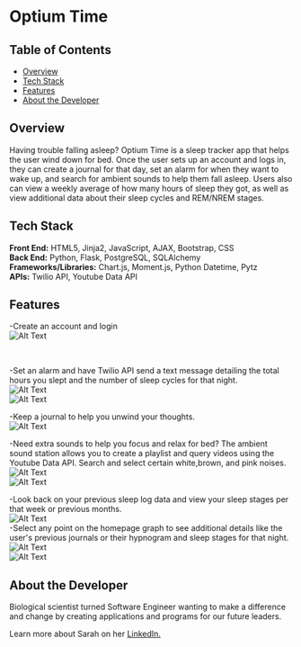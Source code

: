 # Optium Time

## Table of Contents

- [Overview](#overview)
- [Tech Stack](#tech-stack)
- [Features](#features)
- [About the Developer](#developer)

## <a name="overview"></a>Overview

Having trouble falling asleep? Optium Time is a sleep tracker app that helps the user wind down for bed. Once the user sets up an account and logs in, they can create a journal for that day, set an alarm for when they want to wake up, and search for ambient sounds to help them fall asleep. Users also can view a weekly average of how many hours of sleep they got, as well as view additional data about their sleep cycles and REM/NREM stages.

## <a name="tech-stack"></a>Tech Stack

**Front End:** HTML5, Jinja2, JavaScript, AJAX, Bootstrap, CSS<br>
**Back End:** Python, Flask, PostgreSQL, SQLAlchemy<br>
**Frameworks/Libraries:** Chart.js, Moment.js, Python Datetime, Pytz<br>
**APIs:** Twilio API, Youtube Data API
<br/>

## <a name="features"></a>Features

-Create an account and login
<br>
![Alt Text](https://media.giphy.com/media/qtQhbW02dgujNIx0NQ/giphy.gif)


<br>

-Set an alarm and have Twilio API send a text message detailing the total hours you slept and the number of sleep cycles for that night.
<br>
![Alt Text](https://media.giphy.com/media/McQk8VytpnLSaQwDKV/giphy.gif)
<br>
![Alt Text](https://media.giphy.com/media/wD0jWC0ihE1gCG7eu8/giphy.gif)
<br>


-Keep a journal to help you unwind your thoughts.
<br>
![Alt Text](https://media.giphy.com/media/iYR6U5JNnZbPfjIs1A/giphy.gif)


-Need extra sounds to help you focus and relax for bed? The ambient sound station allows you to create a playlist and query videos using the Youtube Data API. Search and select certain white,brown, and pink noises. 
<br>
![Alt Text](https://media.giphy.com/media/Xl71de1NLh476mKNHp/giphy.gif)
<br>
![Alt Text](https://media.giphy.com/media/hHp4BbL5Amzj38qtUw/giphy.gif)
<br>


-Look back on your previous sleep log data and view your sleep stages per that week or previous months. 
<br>
![Alt Text](https://media.giphy.com/media/DOjZd2my1OMyxl5y5G/giphy.gif)
<br>
-Select any point on the homepage graph to see additional details like the user's previous journals or their hypnogram and sleep stages for that night.
<br>
![Alt Text](https://media.giphy.com/media/SObFK00OPfHEdSP1Ta/giphy.gif)
<br>
![Alt Text](https://media.giphy.com/media/3DA1pFqU7eGOnfa5A9/giphy.gif)
<br>

## <a name="developer"></a>About the Developer

Biological scientist turned Software Engineer wanting to make a difference and change by creating applications and programs for our future leaders.

Learn more about Sarah on her <a href="https://www.linkedin.com/in/wong-s" target="_blank">LinkedIn.</a>
